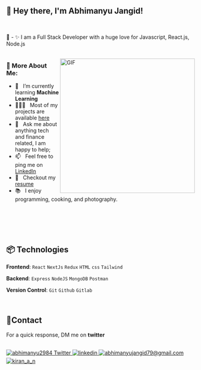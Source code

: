 ## 👋 Hey there, I'm Abhimanyu Jangid!



<br>

🚀 - ✨ I am a Full Stack Developer with a huge love for Javascript, React.js, Node.js
<br/>
<br/>

<img align="right" alt="GIF" src="https://www.vkreate.in/storage/services_image/2019-10-02-17-55-54-5d94e4aa809b3-web-development.gif" width="360px"/>


### 🧐 More About Me:

- 🔭 &nbsp; I’m currently learning **Machine Learning**
- 👨🏻‍💻 &nbsp; Most of my projects are available [here](https://github.com/abhimanyujangid?tab=repositories)
- 💬 &nbsp; Ask me about anything tech and finance related, I am happy to help;
- 📫 &nbsp; Feel free to ping me on [LinkedIn](https://www.linkedin.com/in/abhimanyu-jangid-098a62216/)
- 📝 &nbsp; Checkout my [resume](https://github.com/abhimanyujangid/Resume/blob/main/resume_abhimanyu_jangid.pdf)
- 📚 &nbsp; I enjoy programming, cooking, and photography.
<br>

<br>
<br>
<br>
<!--Languages and Tools Section-->       
<h2 align="left">📦 Technologies</h2> 
<p align="left">
  
**Frontend**:
```React```
```NextJs```
```Redux```
```HTML```
```css```
```Tailwind```

**Backend**:
```Express```
```NodeJS```
```MongoDB```
```Postman```

**Version Control**:
```Git```
```Github```
```Gitlab```

</p>

<br>
<h2 align="left">🤝Contact</h2>
<p>For a quick response, DM me on <strong>twitter</strong></p>
<br />

<div align="left">
<a href="https://twitter.com/abhimanyu2984" target="_blank">
<img src="https://img.shields.io/badge/Twitter-1DA1F2?style=for-the-badge&logo=twitter&logoColor=white" alt="abhimanyu2984 Twitter" style="margin-bottom: 5px;" />
</a>
  
 <a href="https://www.linkedin.com/in/abhimanyu-jangid-098a62216/" target="_blank">
<img src=https://img.shields.io/badge/linkedin-%231E77B5.svg?&style=for-the-badge&logo=linkedin&logoColor=white alt=linkedin style="margin-bottom: 5px;" />
</a>
  
<a href="mailto:abhimanyujangid79@gmail.com" target="_blank">
<img src="https://img.shields.io/badge/Gmail-D14836?style=for-the-badge&logo=gmail&logoColor=white" alt=abhimanyujangid79@gmail.com mail style="margin-bottom: 5px;" />
</a>

<a href="https://www.instagram.com/jangid_abhimanyu_/" target="_blank">
<img src=https://img.shields.io/badge/Instagram-E4405F?style=for-the-badge&logo=instagram&logoColor=white alt=kiran_a_n Instagram style="margin-bottom: 5px;" />
</a>

